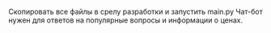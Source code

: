 Скопировать все файлы в срелу разработки и запустить main.py
Чат-бот нужен для ответов на популярные вопросы и информации о ценах.
